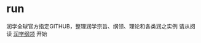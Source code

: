 # run
润学全球官方指定GITHUB，整理润学宗旨、纲领、理论和各类润之实例
请从阅读 [润学纲领](https://github.com/the-run-philosophy/run/blob/main/%E6%B6%A6%E5%AD%A6%E7%BA%B2%E9%A2%86.md) 开始
